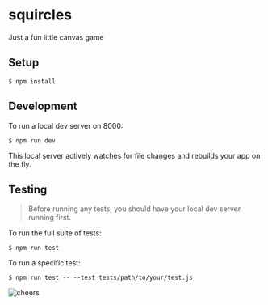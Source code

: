 # squircles
Just a fun little canvas game

## Setup

`$ npm install`

## Development

To run a local dev server on 8000:

`$ npm run dev`

This local server actively watches for file changes and rebuilds your app on the fly.

## Testing

> Before running any tests, you should have your local dev server running first.

To run the full suite of tests:

`$ npm run test`

To run a specific test:

`$ npm run test -- --test tests/path/to/your/test.js`

![cheers]

[cheers]: http://i.imgur.com/iEvPv4A.gif
